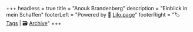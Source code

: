 +++
headless = true
title = "Anouk Brandenberg"
description = "Einblick in mein Schaffen"
footerLeft = "Powered by 💜 [Lilo.page](https://www.lilo.page)"
footerRight = "🏷️ [Tags](/tags/) | 🗃️ [Archive](/posts/)"
+++
